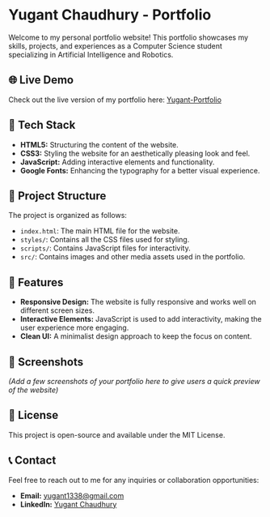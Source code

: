 # Yugant Chaudhury - Portfolio

Welcome to my personal portfolio website! This portfolio showcases my skills, projects, and experiences as a Computer Science student specializing in Artificial Intelligence and Robotics.

## 🌐 Live Demo

Check out the live version of my portfolio here: [Yugant-Portfolio](https://yugant1338.github.io/Yugant-Portfolio/)

## 🚀 Tech Stack

- **HTML5:** Structuring the content of the website.
- **CSS3:** Styling the website for an aesthetically pleasing look and feel.
- **JavaScript:** Adding interactive elements and functionality.
- **Google Fonts:** Enhancing the typography for a better visual experience.

## 📂 Project Structure

The project is organized as follows:

- `index.html`: The main HTML file for the website.
- `styles/`: Contains all the CSS files used for styling.
- `scripts/`: Contains JavaScript files for interactivity.
- `src/`: Contains images and other media assets used in the portfolio.

## 🎯 Features

- **Responsive Design:** The website is fully responsive and works well on different screen sizes.
- **Interactive Elements:** JavaScript is used to add interactivity, making the user experience more engaging.
- **Clean UI:** A minimalist design approach to keep the focus on content.

## 📸 Screenshots

*(Add a few screenshots of your portfolio here to give users a quick preview of the website)*

## 📄 License

This project is open-source and available under the MIT License.

## 📞 Contact

Feel free to reach out to me for any inquiries or collaboration opportunities:

- **Email:** [yugant1338@gmail.com](mailto:yugant.work@gmail.com)
- **LinkedIn:** [Yugant Chaudhury](https://www.linkedin.com/in/yugant-chaudhury-252288248/)
